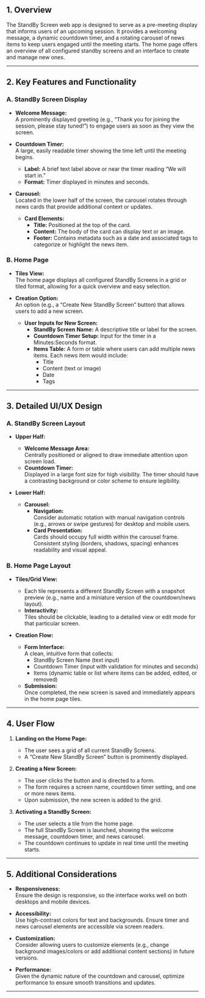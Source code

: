 ## 1. Overview

The StandBy Screen web app is designed to serve as a pre-meeting display that informs users of an upcoming session. It provides a welcoming message, a dynamic countdown timer, and a rotating carousel of news items to keep users engaged until the meeting starts. The home page offers an overview of all configured standby screens and an interface to create and manage new ones.

---

## 2. Key Features and Functionality

### A. StandBy Screen Display

- **Welcome Message:**  
  A prominently displayed greeting (e.g., “Thank you for joining the session, please stay tuned!”) to engage users as soon as they view the screen.

- **Countdown Timer:**  
  A large, easily readable timer showing the time left until the meeting begins.  
  - **Label:** A brief text label above or near the timer reading “We will start in.”
  - **Format:** Timer displayed in minutes and seconds.

- **Carousel:**  
  Located in the lower half of the screen, the carousel rotates through news cards that provide additional context or updates.
  - **Card Elements:**
    - **Title:** Positioned at the top of the card.
    - **Content:** The body of the card can display text or an image.
    - **Footer:** Contains metadata such as a date and associated tags to categorize or highlight the news item.

### B. Home Page

- **Tiles View:**  
  The home page displays all configured StandBy Screens in a grid or tiled format, allowing for a quick overview and easy selection.

- **Creation Option:**  
  An option (e.g., a “Create New StandBy Screen” button) that allows users to add a new screen.
  - **User Inputs for New Screen:**
    - **StandBy Screen Name:** A descriptive title or label for the screen.
    - **Countdown Timer Setup:** Input for the timer in a Minutes:Seconds format.
    - **Items Table:** A form or table where users can add multiple news items. Each news item would include:
      - Title
      - Content (text or image)
      - Date
      - Tags

---

## 3. Detailed UI/UX Design

### A. StandBy Screen Layout

- **Upper Half:**
  - **Welcome Message Area:**  
    Centrally positioned or aligned to draw immediate attention upon screen load.
  - **Countdown Timer:**  
    Displayed in a large font size for high visibility. The timer should have a contrasting background or color scheme to ensure legibility.

- **Lower Half:**
  - **Carousel:**
    - **Navigation:**  
      Consider automatic rotation with manual navigation controls (e.g., arrows or swipe gestures) for desktop and mobile users.
    - **Card Presentation:**  
      Cards should occupy full width within the carousel frame. Consistent styling (borders, shadows, spacing) enhances readability and visual appeal.

### B. Home Page Layout

- **Tiles/Grid View:**
  - Each tile represents a different StandBy Screen with a snapshot preview (e.g., name and a miniature version of the countdown/news layout).
  - **Interactivity:**  
    Tiles should be clickable, leading to a detailed view or edit mode for that particular screen.

- **Creation Flow:**
  - **Form Interface:**  
    A clean, intuitive form that collects:
    - StandBy Screen Name (text input)
    - Countdown Timer (input with validation for minutes and seconds)
    - Items (dynamic table or list where items can be added, edited, or removed)
  - **Submission:**  
    Once completed, the new screen is saved and immediately appears in the home page tiles.

---

## 4. User Flow

1. **Landing on the Home Page:**
   - The user sees a grid of all current StandBy Screens.
   - A “Create New StandBy Screen” button is prominently displayed.

2. **Creating a New Screen:**
   - The user clicks the button and is directed to a form.
   - The form requires a screen name, countdown timer setting, and one or more news items.
   - Upon submission, the new screen is added to the grid.

3. **Activating a StandBy Screen:**
   - The user selects a tile from the home page.
   - The full StandBy Screen is launched, showing the welcome message, countdown timer, and news carousel.
   - The countdown continues to update in real time until the meeting starts.

---

## 5. Additional Considerations

- **Responsiveness:**  
  Ensure the design is responsive, so the interface works well on both desktops and mobile devices.

- **Accessibility:**  
  Use high-contrast colors for text and backgrounds. Ensure timer and news carousel elements are accessible via screen readers.

- **Customization:**  
  Consider allowing users to customize elements (e.g., change background images/colors or add additional content sections) in future versions.

- **Performance:**  
  Given the dynamic nature of the countdown and carousel, optimize performance to ensure smooth transitions and updates.

---
